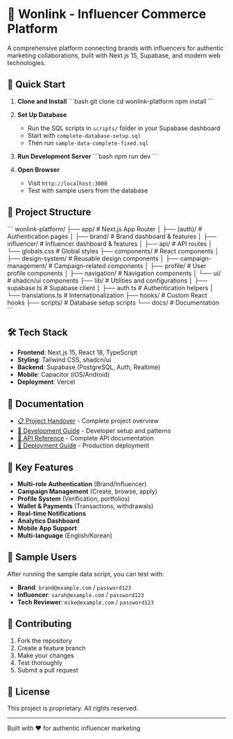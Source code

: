 # 🌟 Wonlink - Influencer Commerce Platform

A comprehensive platform connecting brands with influencers for authentic marketing collaborations, built with Next.js 15, Supabase, and modern web technologies.

## 🚀 Quick Start

1. **Clone and Install**
   \`\`\`bash
   git clone <your-repo-url>
   cd wonlink-platform
   npm install
   \`\`\`

2. **Set Up Database**
   - Run the SQL scripts in `scripts/` folder in your Supabase dashboard
   - Start with `complete-database-setup.sql`
   - Then run `sample-data-complete-fixed.sql`

3. **Run Development Server**
   \`\`\`bash
   npm run dev
   \`\`\`

4. **Open Browser**
   - Visit `http://localhost:3000`
   - Test with sample users from the database

## 📁 Project Structure

\`\`\`
wonlink-platform/
├── app/                          # Next.js App Router
│   ├── (auth)/                   # Authentication pages
│   ├── brand/                    # Brand dashboard & features
│   ├── influencer/               # Influencer dashboard & features
│   ├── api/                      # API routes
│   └── globals.css               # Global styles
├── components/                   # React components
│   ├── design-system/            # Reusable design components
│   ├── campaign-management/      # Campaign-related components
│   ├── profile/                  # User profile components
│   ├── navigation/               # Navigation components
│   └── ui/                       # shadcn/ui components
├── lib/                          # Utilities and configurations
│   ├── supabase.ts              # Supabase client
│   ├── auth.ts                  # Authentication helpers
│   └── translations.ts          # Internationalization
├── hooks/                        # Custom React hooks
├── scripts/                      # Database setup scripts
└── docs/                         # Documentation
\`\`\`

## 🛠️ Tech Stack

- **Frontend**: Next.js 15, React 18, TypeScript
- **Styling**: Tailwind CSS, shadcn/ui
- **Backend**: Supabase (PostgreSQL, Auth, Realtime)
- **Mobile**: Capacitor (iOS/Android)
- **Deployment**: Vercel

## 📖 Documentation

- [📋 Project Handover](./docs/PROJECT_HANDOVER.md) - Complete project overview
- [🔧 Development Guide](./docs/DEVELOPMENT_GUIDE.md) - Developer setup and patterns
- [📡 API Reference](./docs/API_REFERENCE.md) - Complete API documentation
- [🚀 Deployment Guide](./docs/DEPLOYMENT_GUIDE.md) - Production deployment

## 🎯 Key Features

- **Multi-role Authentication** (Brand/Influencer)
- **Campaign Management** (Create, browse, apply)
- **Profile System** (Verification, portfolios)
- **Wallet & Payments** (Transactions, withdrawals)
- **Real-time Notifications**
- **Analytics Dashboard**
- **Mobile App Support**
- **Multi-language** (English/Korean)

## 🔐 Sample Users

After running the sample data script, you can test with:

- **Brand**: `brand@example.com` / `password123`
- **Influencer**: `sarah@example.com` / `password123`
- **Tech Reviewer**: `mike@example.com` / `password123`

## 🤝 Contributing

1. Fork the repository
2. Create a feature branch
3. Make your changes
4. Test thoroughly
5. Submit a pull request

## 📄 License

This project is proprietary. All rights reserved.

---

Built with ❤️ for authentic influencer marketing


